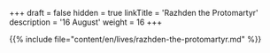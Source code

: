 +++
draft = false
hidden = true
linkTitle = 'Razhden the Protomartyr'
description = '16 August'
weight = 16
+++

{{% include file="content/en/lives/razhden-the-protomartyr.md" %}}
